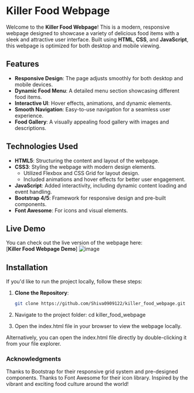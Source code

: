 # Killer Food Webpage

Welcome to the **Killer Food Webpage**! This is a modern, responsive webpage designed to showcase a variety of delicious food items with a sleek and attractive user interface. Built using **HTML**, **CSS**, and **JavaScript**, this webpage is optimized for both desktop and mobile viewing.

## Features

- **Responsive Design**: The page adjusts smoothly for both desktop and mobile devices.
- **Dynamic Food Menu**: A detailed menu section showcasing different food items.
- **Interactive UI**: Hover effects, animations, and dynamic elements.
- **Smooth Navigation**: Easy-to-use navigation for a seamless user experience.
- **Food Gallery**: A visually appealing food gallery with images and descriptions.

## Technologies Used

- **HTML5**: Structuring the content and layout of the webpage.
- **CSS3**: Styling the webpage with modern design elements.
  - Utilized Flexbox and CSS Grid for layout design.
  - Included animations and hover effects for better user engagement.
- **JavaScript**: Added interactivity, including dynamic content loading and event handling.
- **Bootstrap 4/5**: Framework for responsive design and pre-built components.
- **Font Awesome**: For icons and visual elements.

## Live Demo

You can check out the live version of the webpage here:  
[**Killer Food Webpage Demo**] ![image](https://github.com/user-attachments/assets/ef669d68-1e65-44e4-a627-579f5d0be640)


## Installation

If you'd like to run the project locally, follow these steps:

1. **Clone the Repository**:

   ```bash
   git clone https://github.com/Shiva0909122/killer_food_webpage.git
2. Navigate to the project folder:
  cd killer_food_webpage
3. Open the index.html file in your browser to view the webpage locally.

 Alternatively, you can open the index.html file directly by double-clicking it from your file explorer.

### Acknowledgments
Thanks to Bootstrap for their responsive grid system and pre-designed components.
Thanks to Font Awesome for their icon library.
Inspired by the vibrant and exciting food culture around the world!
